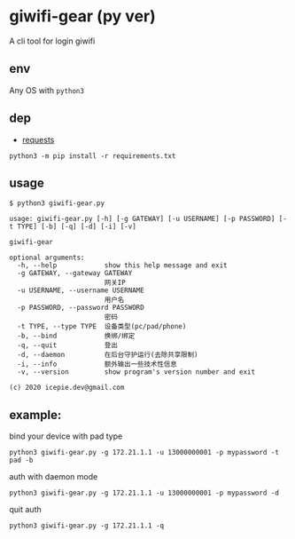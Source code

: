 # giwifi-gear (py ver)
A cli tool for login giwifi 

## env
Any OS with `python3`

## dep
- [requests](https://github.com/psf/requests)

```
python3 -m pip install -r requirements.txt
```

## usage
``` 
$ python3 giwifi-gear.py

usage: giwifi-gear.py [-h] [-g GATEWAY] [-u USERNAME] [-p PASSWORD] [-t TYPE] [-b] [-q] [-d] [-i] [-v]

giwifi-gear

optional arguments:
  -h, --help            show this help message and exit
  -g GATEWAY, --gateway GATEWAY
                        网关IP
  -u USERNAME, --username USERNAME
                        用户名
  -p PASSWORD, --password PASSWORD
                        密码
  -t TYPE, --type TYPE  设备类型(pc/pad/phone)
  -b, --bind            换绑/绑定
  -q, --quit            登出
  -d, --daemon          在后台守护运行(去除共享限制)
  -i, --info            额外输出一些技术性信息
  -v, --version         show program's version number and exit

(c) 2020 icepie.dev@gmail.com
``` 

## example: 
bind your device with pad type

```
python3 giwifi-gear.py -g 172.21.1.1 -u 13000000001 -p mypassword -t pad -b
```

auth with daemon mode

```
python3 giwifi-gear.py -g 172.21.1.1 -u 13000000001 -p mypassword -d
```

quit auth

```
python3 giwifi-gear.py -g 172.21.1.1 -q
```

